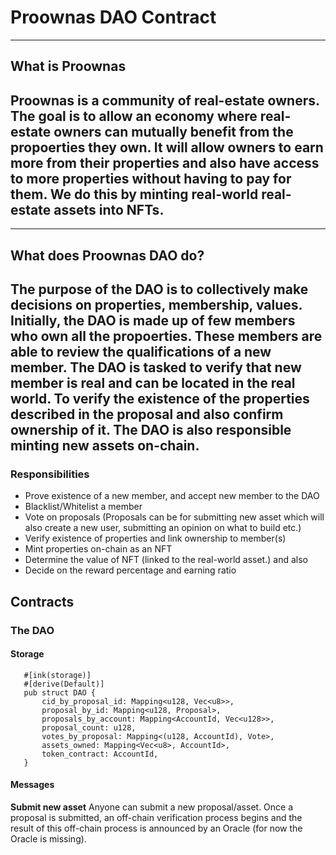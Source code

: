 # Proownas DAO Contract

---
## What is Proownas

 Proownas is a community of real-estate owners. The goal is to allow an economy where real-estate owners can mutually benefit from the propoerties they own. It will allow owners to earn more from their properties and also have access to more properties without having to pay for them. We do this by minting real-world real-estate assets into NFTs.
---

---
## What does Proownas DAO do?

The purpose of the DAO is to collectively make decisions on properties, membership, values. Initially, the DAO is made up of few members who own all the propoerties. These members are able to review the qualifications of a new member. The DAO is tasked to verify that new member is real and can be located in the real world. To verify the existence of the properties described in the proposal and also confirm ownership of it. The DAO is also responsible minting new assets on-chain.
---

### Responsibilities

- Prove existence of a new member, and accept new member to the DAO
- Blacklist/Whitelist a member
- Vote on proposals (Proposals can be for submitting new asset which will also create a new user, submitting an opinion on what to build etc.)
- Verify existence of properties and link ownership to member(s)
- Mint properties on-chain as an NFT
- Determine the value of NFT (linked to the real-world asset.) and also
- Decide on the reward percentage and earning ratio


## Contracts

### The DAO

#### Storage

 ```
    #[ink(storage)]
    #[derive(Default)]
    pub struct DAO {
        cid_by_proposal_id: Mapping<u128, Vec<u8>>,
        proposal_by_id: Mapping<u128, Proposal>,
        proposals_by_account: Mapping<AccountId, Vec<u128>>,
        proposal_count: u128,
        votes_by_proposal: Mapping<(u128, AccountId), Vote>,
        assets_owned: Mapping<Vec<u8>, AccountId>,
        token_contract: AccountId,
    }
```

####  Messages

**Submit new asset**
Anyone can submit a new proposal/asset. Once a proposal is submitted, an off-chain verification process begins and the result of this off-chain process is announced by an Oracle (for now the Oracle is missing).

